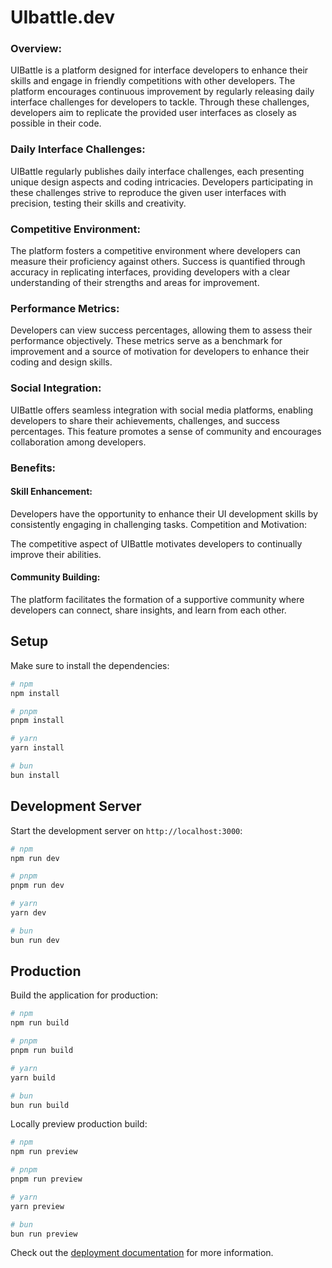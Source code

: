 # UIbattle.dev

### Overview:
UIBattle is a platform designed for interface developers to enhance their skills and engage in friendly competitions with other developers. The platform encourages continuous improvement by regularly releasing daily interface challenges for developers to tackle. Through these challenges, developers aim to replicate the provided user interfaces as closely as possible in their code.

### Daily Interface Challenges:

UIBattle regularly publishes daily interface challenges, each presenting unique design aspects and coding intricacies.
Developers participating in these challenges strive to reproduce the given user interfaces with precision, testing their skills and creativity.

### Competitive Environment:

The platform fosters a competitive environment where developers can measure their proficiency against others.
Success is quantified through accuracy in replicating interfaces, providing developers with a clear understanding of their strengths and areas for improvement.

### Performance Metrics:

Developers can view success percentages, allowing them to assess their performance objectively.
These metrics serve as a benchmark for improvement and a source of motivation for developers to enhance their coding and design skills.

### Social Integration:

UIBattle offers seamless integration with social media platforms, enabling developers to share their achievements, challenges, and success percentages.
This feature promotes a sense of community and encourages collaboration among developers.

### Benefits:

#### Skill Enhancement:

Developers have the opportunity to enhance their UI development skills by consistently engaging in challenging tasks.
Competition and Motivation:

The competitive aspect of UIBattle motivates developers to continually improve their abilities.

#### Community Building:

The platform facilitates the formation of a supportive community where developers can connect, share insights, and learn from each other.

## Setup

Make sure to install the dependencies:

```bash
# npm
npm install

# pnpm
pnpm install

# yarn
yarn install

# bun
bun install
```

## Development Server

Start the development server on `http://localhost:3000`:

```bash
# npm
npm run dev

# pnpm
pnpm run dev

# yarn
yarn dev

# bun
bun run dev
```

## Production

Build the application for production:

```bash
# npm
npm run build

# pnpm
pnpm run build

# yarn
yarn build

# bun
bun run build
```

Locally preview production build:

```bash
# npm
npm run preview

# pnpm
pnpm run preview

# yarn
yarn preview

# bun
bun run preview
```

Check out the [deployment documentation](https://nuxt.com/docs/getting-started/deployment) for more information.
